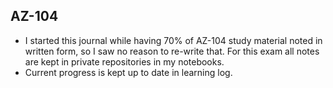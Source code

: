 ## AZ-104
- I started this journal while having 70% of AZ-104 study material noted in written form, so I saw no reason to re-write that. For this exam all notes are kept in private repositories in my notebooks.
- Current progress is kept up to date in learning log.